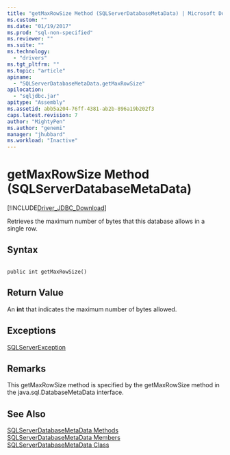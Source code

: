 ```yaml
---
title: "getMaxRowSize Method (SQLServerDatabaseMetaData) | Microsoft Docs"
ms.custom: ""
ms.date: "01/19/2017"
ms.prod: "sql-non-specified"
ms.reviewer: ""
ms.suite: ""
ms.technology: 
  - "drivers"
ms.tgt_pltfrm: ""
ms.topic: "article"
apiname: 
  - "SQLServerDatabaseMetaData.getMaxRowSize"
apilocation: 
  - "sqljdbc.jar"
apitype: "Assembly"
ms.assetid: abb5a204-76ff-4381-ab2b-896a19b202f3
caps.latest.revision: 7
author: "MightyPen"
ms.author: "genemi"
manager: "jhubbard"
ms.workload: "Inactive"
---
```

# getMaxRowSize Method (SQLServerDatabaseMetaData)
[!INCLUDE[Driver_JDBC_Download](../../../includes/driver_jdbc_download.md)]

  Retrieves the maximum number of bytes that this database allows in a single row.  
  
## Syntax  
  
```  
  
public int getMaxRowSize()  
```  
  
## Return Value  
 An **int** that indicates the maximum number of bytes allowed.  
  
## Exceptions  
 [SQLServerException](../../../connect/jdbc/reference/sqlserverexception-class.md)  
  
## Remarks  
 This getMaxRowSize method is specified by the getMaxRowSize method in the java.sql.DatabaseMetaData interface.  
  
## See Also  
 [SQLServerDatabaseMetaData Methods](../../../connect/jdbc/reference/sqlserverdatabasemetadata-methods.md)   
 [SQLServerDatabaseMetaData Members](../../../connect/jdbc/reference/sqlserverdatabasemetadata-members.md)   
 [SQLServerDatabaseMetaData Class](../../../connect/jdbc/reference/sqlserverdatabasemetadata-class.md)  
  
  
